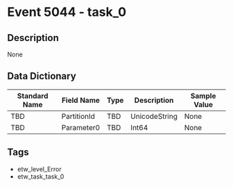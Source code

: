 # Event 5044 - task_0

## Description
None

## Data Dictionary
|Standard Name|Field Name|Type|Description|Sample Value|
|---|---|---|---|---|
|TBD|PartitionId|TBD|UnicodeString|None|None|
|TBD|Parameter0|TBD|Int64|None|None|

## Tags
* etw_level_Error
* etw_task_task_0